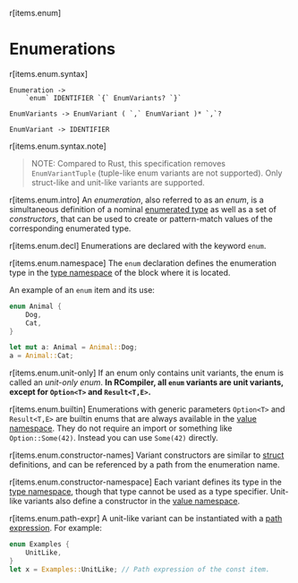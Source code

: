 r[items.enum]
# Enumerations

r[items.enum.syntax]
```grammar,items
Enumeration ->
    `enum` IDENTIFIER `{` EnumVariants? `}`

EnumVariants -> EnumVariant ( `,` EnumVariant )* `,`?

EnumVariant -> IDENTIFIER
```

r[items.enum.syntax.note]
> NOTE: Compared to Rust, this specification removes `EnumVariantTuple` (tuple-like enum variants are not supported). Only struct-like and unit-like variants are supported.

r[items.enum.intro]
An *enumeration*, also referred to as an *enum*, is a simultaneous definition of a
nominal [enumerated type] as well as a set of *constructors*, that can be used
to create or pattern-match values of the corresponding enumerated type.

r[items.enum.decl]
Enumerations are declared with the keyword `enum`.

r[items.enum.namespace]
The `enum` declaration defines the enumeration type in the [type namespace] of the block where it is located.

An example of an `enum` item and its use:

```rust
enum Animal {
    Dog,
    Cat,
}

let mut a: Animal = Animal::Dog;
a = Animal::Cat;
```

r[items.enum.unit-only]
If an enum only contains unit variants, the enum is called an
*<span id="unit-only-enum">unit-only enum</span>*. **In RCompiler, all `enum` variants are unit variants, except for `Option<T>` and `Result<T,E>`.** 

r[items.enum.builtin]
Enumerations with generic parameters `Option<T>` and `Result<T,E>` are builtin enums that are always available in the [value namespace]. They do not require an import or something like `Option::Some(42)`. Instead you can use `Some(42)` directly.

r[items.enum.constructor-names]
Variant constructors are similar to [struct] definitions, and can be referenced by a path from the enumeration name.

r[items.enum.constructor-namespace]
Each variant defines its type in the [type namespace], though that type cannot be used as a type specifier.
Unit-like variants also define a constructor in the [value namespace].

r[items.enum.path-expr]
A unit-like variant can be instantiated with a [path expression].
For example:

```rust
enum Examples {
    UnitLike,
}
let x = Examples::UnitLike; // Path expression of the const item.

```
<!-- 
r[items.enum.discriminant]
## Discriminants

r[items.enum.discriminant.intro]
Each enum instance has a _discriminant_: an integer logically associated to it
that is used to determine which variant it holds.

r[items.enum.discriminant.repr-rust]
Under the [`Rust` representation], the discriminant is interpreted as
an `isize` value. However, the compiler is allowed to use a smaller type (or
another means of distinguishing variants) in its actual memory layout.

### Assigning discriminant values

r[items.enum.discriminant.explicit]
#### Explicit discriminants

r[items.enum.discriminant.explicit.intro]
Since our enumerations are "[unit-only]", the discriminant of a variant may be explicitly set by
following the variant name with `=` and a [constant expression]:

r[items.enum.discriminant.implicit]
#### Implicit discriminants

If a discriminant for a variant is not specified, then it is set to one higher
than the discriminant of the previous variant in the declaration. If the
discriminant of the first variant in the declaration is unspecified, then
it is set to zero.

```rust
enum Foo {
    Bar,            // 0
    Baz = 123,      // 123
    Quux,           // 124
}

let baz_discriminant = Foo::Baz as u32;
assert_eq!(baz_discriminant, 123);
```

r[items.enum.discriminant.restrictions]
#### Restrictions

r[items.enum.discriminant.restrictions.same-discriminant]
It is an error when two variants share the same discriminant.

```rust,compile_fail
enum SharedDiscriminantError {
    SharedA = 1,
    SharedB = 1
}

enum SharedDiscriminantError2 {
    Zero,       // 0
    One,        // 1
    OneToo = 1  // 1 (collision with previous!)
}
```

r[items.enum.discriminant.restrictions.overflow-discriminant]
It is also an error to have a discriminant that overflows `isize`, which is checked by your compiler.

### Accessing discriminant

r[items.enum.discriminant.coercion]
#### Casting

r[items.enum.discriminant.coercion.intro]
Discriminants can be directly accessed with a [numeric cast]; e.g.:

```rust
enum Enum {
    Foo,
    Bar,
    Baz,
}

assert_eq!(0, Enum::Foo as isize);
assert_eq!(1, Enum::Bar as isize);
assert_eq!(2, Enum::Baz as isize);
``` -->


[`C` representation]: ../type-layout.md#the-c-representation
[call expression]: ../expressions/call-expr.md
[constant expression]: ../const_eval.md#constant-expressions
[enumerated type]: ../types/enum.md
[Field-less enums]: #field-less-enum
[never type]: ../types/never.md
[numeric cast]: ../expressions/operator-expr.md#semantics
[path expression]: ../expressions/path-expr.md
[primitive representation]: ../type-layout.md#primitive-representations
[`Rust` representation]: ../type-layout.md#the-rust-representation
[struct expression]: ../expressions/struct-expr.md
[struct]: structs.md
[type namespace]: ../names/namespaces.md
[unit-only]: #unit-only-enum
[use declarations]: use-declarations.md
[value namespace]: ../names/namespaces.md
